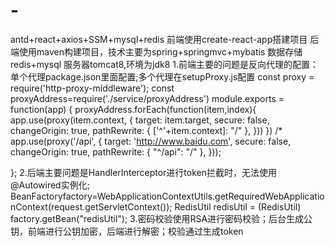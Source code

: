 # -
antd+react+axios+SSM+mysql+redis
前端使用create-react-app搭建项目
后端使用maven构建项目，技术主要为spring+springmvc+mybatis
数据存储 redis+mysql
服务器tomcat8,环境为jdk8
1.前端主要的问题是反向代理的配置：单个代理package.json里面配置;多个代理在setupProxy.js配置
const proxy = require('http-proxy-middleware');
const  proxyAddress=require('./service/proxyAddress')
module.exports = function(app) {
    proxyAddress.forEach(function(item,index){
        app.use(proxy(item.context, {
            target: item.target,
            secure: false,
            changeOrigin: true,
            pathRewrite: {
                ['^'+item.context]: "/"
            },
        }))
    })
   /* app.use(proxy('/api', {
        target: 'http://www.baidu.com',
        secure: false,
        changeOrigin: true,
        pathRewrite: {
            "^/api": "/"
        },
    }));
   
};
2.后端主要问题是HandlerInterceptor进行token拦截时，无法使用@Autowired实例化;
BeanFactoryfactory=WebApplicationContextUtils.getRequiredWebApplicationContext(request.getServletContext());
RedisUtil redisUtil = (RedisUtil) factory.getBean("redisUtil");
3.密码校验使用RSA进行密码校验；后台生成公钥，前端进行公钥加密，后端进行解密；校验通过生成token
